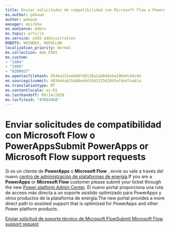 ```yaml
---
title: Enviar solicitudes de compatibilidad con Microsoft Flow o PowerApps
ms.author: pebaum
author: pebaum
manager: mnirkhe
ms.audience: Admin
ms.topic: article
ms.service: o365-administration
ROBOTS: NOINDEX, NOFOLLOW
localization_priority: Normal
ms.collection: Adm_O365
ms.custom:
- "1494"
- "1495"
- "6200027"
ms.openlocfilehash: 0546a222eeb68fd9138a1ab846ebe190ddcbbc0b
ms.sourcegitcommit: 483444ab35ab0e4d410d121562045efde47aa61a
ms.translationtype: MT
ms.contentlocale: es-ES
ms.lasthandoff: 09/14/2020
ms.locfileid: "47653458"
---
```

# <a name="submit-powerapps-or-microsoft-flow-support-requests"></a><span data-ttu-id="90eab-102">Enviar solicitudes de compatibilidad con Microsoft Flow o PowerApps</span><span class="sxs-lookup"><span data-stu-id="90eab-102">Submit PowerApps or Microsoft Flow support requests</span></span>

<span data-ttu-id="90eab-103">Si es un cliente de **PowerApps** o **Microsoft Flow** , envíe su vale a través del nuevo [centro de administración de plataformas de energía](https://admin.powerplatform.microsoft.com/support?newTicket&product=15819).</span><span class="sxs-lookup"><span data-stu-id="90eab-103">If you are a **PowerApps** or **Microsoft Flow** customer please submit your ticket through the new [Power platform Admin Center](https://admin.powerplatform.microsoft.com/support?newTicket&product=15819).</span></span> <span data-ttu-id="90eab-104">El nuevo portal proporciona una ruta de acceso más directa a un soporte asistido optimizado para PowerApps y otros productos de la plataforma de energía.</span><span class="sxs-lookup"><span data-stu-id="90eab-104">The new portal provides a more direct path to assisted support that is optimized for PowerApps and other Power platform products.</span></span>

[<span data-ttu-id="90eab-105">Enviar solicitud de soporte técnico de Microsoft Flow</span><span class="sxs-lookup"><span data-stu-id="90eab-105">Submit Microsoft Flow support request</span></span>](https://admin.powerplatform.microsoft.com/support?newTicket&product=Flow)